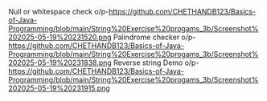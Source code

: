 Null or whitespace check o/p-https://github.com/CHETHANDB123/Basics-of-Java-Programming/blob/main/String%20Exercise%20progams_3b/Screenshot%202025-05-19%20231520.png
Palindrome checker o/p-https://github.com/CHETHANDB123/Basics-of-Java-Programming/blob/main/String%20Exercise%20progams_3b/Screenshot%202025-05-19%20231838.png
Reverse string Demo o/p-https://github.com/CHETHANDB123/Basics-of-Java-Programming/blob/main/String%20Exercise%20progams_3b/Screenshot%202025-05-19%20231915.png
